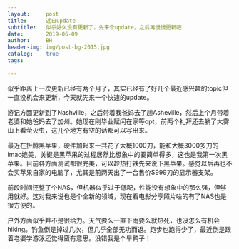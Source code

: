 ```yaml
---
layout:     post
title:      近日update
subtitle:   似乎好久没有更新了，先来个update，之后再慢慢更新吧
date:       2019-06-09
author:     BH
header-img: img/post-bg-2015.jpg
catalog:    true
tags:       
  
---
```


似乎距离上一次更新已经有两个月了，其实已经有了好几个最近感兴趣的topic但一直没机会来更新，今天就先来一个快速的update。

游记方面更新到了Nashville，之后带着我爸妈去了趟Asheville，然后上个月带着老婆和她爸妈去了加州。她现在刚毕业赋闲在家等opt，前两个礼拜还去躺了大雾山上看萤火虫，这几个地方有空的话都可以写出来。

最近在折腾黑苹果，硬件加起来一共花了大概1000刀，能和大概3000多刀的imac媲美，关键是黑苹果的过程居然比想象中的要简单得多，这也是我第一次黑苹果。目前各方面测试都很完美，可以趁热打铁先来说下黑苹果。感觉以后再也不会买苹果自家的电脑了，尤其是前两天出了一台售价$999刀的显示器支架。

前段时间还整了个NAS，但机器似乎过于低配，性能没有想象中的那么强，但够用就好。这对我来说也是个全新的领域，现在看电影分享照片啥的有了NAS也是很方便的。

户外方面似乎并不是很给力。天气要么一直下雨要么就热死，也没怎么有机会hiking。钓鱼倒是掉过几次，但几乎全部无功而返。跑步也跑得少了，最近倒是跟着老婆学游泳还觉得蛮有意思。没错我是个旱鸭子！